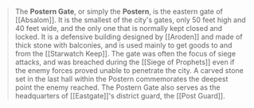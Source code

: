 > The **Postern Gate**, or simply the **Postern**, is the eastern gate of [[Absalom]]. It is the smallest of the city's gates, only 50 feet high and 40 feet wide, and the only one that is normally kept closed and locked. It is a defensive building designed by [[Aroden]] and made of thick stone with balconies, and is used mainly to get goods to and from the [[Starwatch Keep]].
> The gate was often the focus of siege attacks, and was breached during the [[Siege of Prophets]] even if the enemy forces proved unable to penetrate the city. A carved stone set in the last hall within the Postern commemorates the deepest point the enemy reached. The Postern Gate also serves as the headquarters of [[Eastgate]]'s district guard, the [[Post Guard]].







